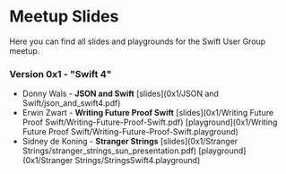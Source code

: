 # Meetup Slides

Here you can find all slides and playgrounds for the Swift User Group meetup.

### Version 0x1 - "Swift 4"
- Donny Wals - **JSON and Swift** [slides](0x1/JSON and Swift/json_and_swift4.pdf)
- Erwin Zwart - **Writing Future Proof Swift** [slides](0x1/Writing Future Proof Swift/Writing-Future-Proof-Swift.pdf) [playground](0x1/Writing Future Proof Swift/Writing-Future-Proof-Swift.playground)
- Sidney de Koning - **Stranger Strings** [slides](0x1/Stranger Strings/stranger_strings_sun_presentation.pdf) [playground](0x1/Stranger Strings/StringsSwift4.playground)

